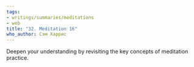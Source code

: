 ```yaml
---
tags:
- writings/summaries/meditations
- web
title: "32. Meditation 16"
who_author: Сэм Харрис
---
```


Deepen your understanding by revisiting the key concepts of meditation practice.
